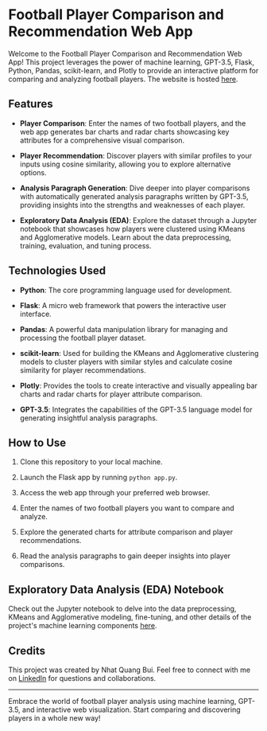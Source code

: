 # Football Player Comparison and Recommendation Web App

Welcome to the Football Player Comparison and Recommendation Web App! This project leverages the power of machine learning, GPT-3.5, Flask, Python, Pandas, scikit-learn, and Plotly to provide an interactive platform for comparing and analyzing football players. The website is hosted [here](http://quangbui04.pythonanywhere.com).

## Features

- **Player Comparison**: Enter the names of two football players, and the web app generates bar charts and radar charts showcasing key attributes for a comprehensive visual comparison.

- **Player Recommendation**: Discover players with similar profiles to your inputs using cosine similarity, allowing you to explore alternative options.

- **Analysis Paragraph Generation**: Dive deeper into player comparisons with automatically generated analysis paragraphs written by GPT-3.5, providing insights into the strengths and weaknesses of each player.

- **Exploratory Data Analysis (EDA)**: Explore the dataset through a Jupyter notebook that showcases how players were clustered using KMeans and Agglomerative models. Learn about the data preprocessing, training, evaluation, and tuning process.

## Technologies Used

- **Python**: The core programming language used for development.

- **Flask**: A micro web framework that powers the interactive user interface.

- **Pandas**: A powerful data manipulation library for managing and processing the football player dataset.

- **scikit-learn**: Used for building the KMeans and Agglomerative clustering models to cluster players with similar styles and calculate cosine similarity for player recommendations.

- **Plotly**: Provides the tools to create interactive and visually appealing bar charts and radar charts for player attribute comparison.

- **GPT-3.5**: Integrates the capabilities of the GPT-3.5 language model for generating insightful analysis paragraphs.

## How to Use

1. Clone this repository to your local machine.

3. Launch the Flask app by running `python app.py`.

4. Access the web app through your preferred web browser.

5. Enter the names of two football players you want to compare and analyze.

6. Explore the generated charts for attribute comparison and player recommendations.

7. Read the analysis paragraphs to gain deeper insights into player comparisons.

## Exploratory Data Analysis (EDA) Notebook

Check out the Jupyter notebook to delve into the data preprocessing, KMeans and Agglomerative modeling, fine-tuning, and other details of the project's machine learning components [here](https://www.kaggle.com/code/quangnhatbui/football-players-visualization#Modeling).

## Credits

This project was created by Nhat Quang Bui. Feel free to connect with me on [LinkedIn](https://www.linkedin.com/in/nhat-quang-bui/) for questions and collaborations.

---

Embrace the world of football player analysis using machine learning, GPT-3.5, and interactive web visualization. Start comparing and discovering players in a whole new way!

